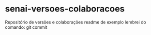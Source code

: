 # senai-versoes-colaboracoes
Repositório de versões e colaborações
readme de exemplo
lembrei do comando: git commit